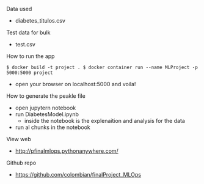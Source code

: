 Data used
* diabetes_titulos.csv

Test data for bulk
* test.csv

How to run the app

`$ docker build -t project .
$ docker container run --name MLProject -p 5000:5000 project`
* open your browser on localhost:5000 and voila!

How to generate the peakle file
* open jupytern notebook
* run DiabetesModel.ipynb
	* inside the notebook is the explenaition and analysis for the data
* run al chunks in the notebook

View web
* http://pfinalmlops.pythonanywhere.com/

Github repo
* https://github.com/colombian/finalProject_MLOps
